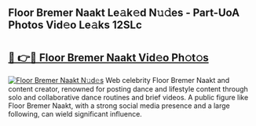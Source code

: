 ## Floor Bremer Naakt Le𝚊k𝚎d N𝚞𝚍es - Part-UoA Photos Vid𝚎o Le𝚊ks 12SLc

# <h2><a href="http://fb3gt8g.evod.top/?m=Floor+Bremer+Naakt">🔗 👉🔴 Floor Bremer Naakt Vid𝚎o Ph𝚘t𝚘s</a></h2>

[![Floor Bremer Naakt N𝚞d𝚎s](https://i.imgur.com/8V9OHl7.gif)](http://fb3gt8g.evod.top/?m=Floor+Bremer+Naakt)
Web celebrity Floor Bremer Naakt and content creator, renowned for posting dance and lifestyle content through solo and collaborative dance routines and brief videos. A public figure like Floor Bremer Naakt, with a strong social media presence and a large following, can wield significant influence. 
